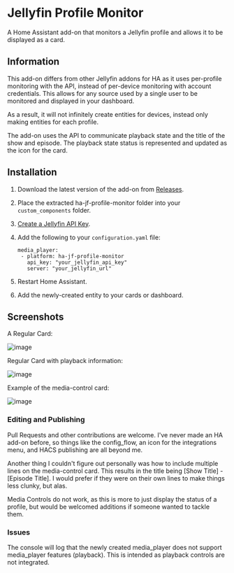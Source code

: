 # Jellyfin Profile Monitor
A Home Assistant add-on that monitors a Jellyfin profile and allows it to be displayed as a card.

## Information
This add-on differs from other Jellyfin addons for HA as it uses per-profile monitoring with the API, instead of per-device monitoring with account credentials. This allows for any source used by a single user to be monitored and displayed in your dashboard.

As a result, it will not infinitely create entities for devices, instead only making entities for each profile.

The add-on uses the API to communicate playback state and the title of the show and episode. The playback state status is represented and updated as the icon for the card.

## Installation
1. Download the latest version of the add-on from <a href="https://github.com/4rft5/ha-jf-profile-monitor/releases">Releases</a>.

2. Place the extracted ha-jf-profile-monitor folder into your `custom_components` folder.

3. <a href="https://gethomepage.dev/widgets/services/jellyfin/">Create a Jellyfin API Key</a>.
   
4. Add the following to your `configuration.yaml` file:
   ```
   media_player:
    - platform: ha-jf-profile-monitor
      api_key: "your_jellyfin_api_key"
      server: "your_jellyfin_url"
   ```

5. Restart Home Assistant.

6. Add the newly-created entity to your cards or dashboard.

## Screenshots
A Regular Card:

![image](https://github.com/user-attachments/assets/8b3a101b-0a67-4ce2-ab95-045143ea25dc)

Regular Card with playback information:

![image](https://github.com/user-attachments/assets/39348e75-05a6-42be-8094-63919c0edbcc)

Example of the media-control card:

![image](https://github.com/user-attachments/assets/e252bf6c-b27b-4c1e-916c-f78d45da594d)

### Editing and Publishing

Pull Requests and other contributions are welcome. I've never made an HA add-on before, so things like the config_flow, an icon for the integrations menu, and HACS publishing are all beyond me.

Another thing I couldn't figure out personally was how to include multiple lines on the media-control card. This results in the title being [Show Title] - [Episode Title]. I would prefer if they were on their own lines to make things less clunky, but alas.

Media Controls do not work, as this is more to just display the status of a profile, but would be welcomed additions if someone wanted to tackle them.

### Issues

The console will log that the newly created media_player does not support media_player features (playback). This is intended as playback controls are not integrated.


